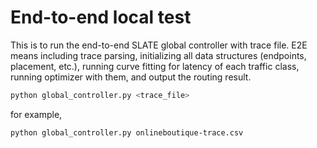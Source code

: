 # End-to-end local test

This is to run the end-to-end SLATE global controller with trace file. E2E means including trace parsing, initializing all data structures (endpoints, placement, etc.), running curve fitting for latency of each traffic class, running optimizer with them, and output the routing result.

```bash
python global_controller.py <trace_file>
```

for example,
```bash
python global_controller.py onlineboutique-trace.csv
```